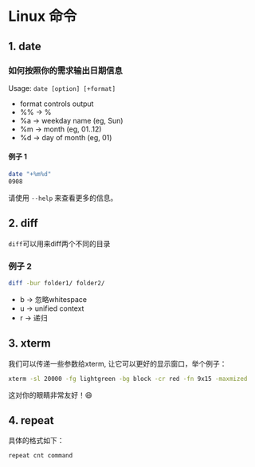# Linux 命令

## 1. date

### 如何按照你的需求输出日期信息

Usage: `date [option] [+format]`

* format controls output
* %% -> %
* %a -> weekday name (eg, Sun)
* %m -> month (eg, 01..12)
* %d -> day of month (eg, 01)

#### 例子 1

```bash
date "+%m%d"
0908
```

请使用 `--help` 来查看更多的信息。

## 2. diff

`diff`可以用来diff两个不同的目录

### 例子 2

```bash
diff -bur folder1/ folder2/
```

* b -> 忽略whitespace
* u -> unified context
* r -> 递归

## 3. xterm


我们可以传递一些参数给xterm, 让它可以更好的显示窗口，举个例子：

```bash
xterm -sl 20000 -fg lightgreen -bg block -cr red -fn 9x15 -maxmized
```

这对你的眼睛非常友好！😄

## 4. repeat

具体的格式如下：

```bash
repeat cnt command
```
